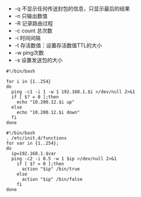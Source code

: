 - -q 不显示任何传送封包的信息，只显示最后的结果
- -n 只输出数值
- -R 记录路由过程
- -c count 总次数
- -i 时间间隔
- -t 存活数值：设置存活数值TTL的大小
- -w ping次数
- -s 设置发送包的大小

```
#!/bin/bash

for i in {1..254}
do
  ping -c1 -i 1 -w 1 192.168.1.$i >/dev/null 2>&1
  if [ $? = 0 ];then
    echo "10.200.12.$i up"
  else
    echo "10.200.12.$i down"
  fi
done
```

```
#!/bin/bash
. /etc/init.d/functions
for var in {1..254};
do
  ip=192.168.1.$var
  ping -c2 -i 0.5 -w 1 $ip >/dev/null 2>&1
    if [ $? = 0 ];then
      action "$ip" /bin/true
    else
      action "$ip" /bin/false
    fi
done
```
